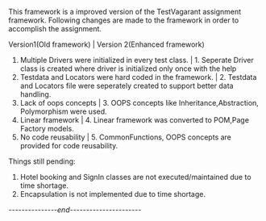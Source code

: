 This framework is a improved version of the TestVagarant assignment framework. Following changes are made to the framework in order to accomplish the assignment.

Version1(Old framework)                                        |        Version 2(Enhanced framework)
1. Multiple Drivers were initialized in every test class.      | 1. Seperate Driver class is created where driver is initialized only once with the help 
2. Testdata and Locators were hard coded in the framework.     | 2. Testdata and Locators file were seperately created to support better data handling.        
3. Lack of oops concepts                                       | 3. OOPS concepts like Inheritance,Abstraction, Polymorphism were used.
4. Linear framework                                            | 4. Linear framework was converted to POM,Page Factory models.
5. No code reusability                                         | 5. CommonFunctions, OOPS concepts are provided for code reusability.

Things still pending:
1. Hotel booking and SignIn classes are not executed/maintained due to time shortage.
2. Encapsulation is not implemented due to time shortage. 

*---------------end----------------------*